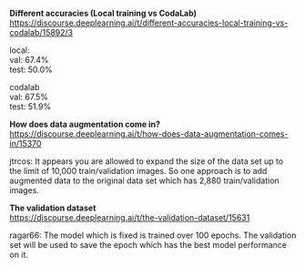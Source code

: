 

**Different accuracies (Local training vs CodaLab)**    
https://discourse.deeplearning.ai/t/different-accuracies-local-training-vs-codalab/15892/3  

local:   
val: 67.4%    
test: 50.0%   

codalab   
val: 67.5%   
test: 51.9%    


**How does data augmentation come in?**      
https://discourse.deeplearning.ai/t/how-does-data-augmentation-comes-in/15370    

jtrcos: It appears you are allowed to expand the size of the data set up to the limit of 10,000 train/validation images. So one approach is to add augmented data to the original data set which has 2,880 train/validation images.


**The validation dataset**   
https://discourse.deeplearning.ai/t/the-validation-dataset/15631    

ragar66: The model which is fixed is trained over 100 epochs. The validation set will be used to save the epoch which has the best model performance on it.       